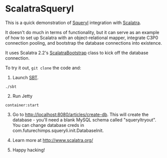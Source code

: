 ScalatraSqueryl
===============

This is a quick demonstration of [Squeryl](http://squeryl.org) integration with [Scalatra](http://scalatra.org). 

It doesn't do much in terms of functionality, but it can serve as an example of how to set up Scalatra with an object-relational mapper, integrate C3P0 connection pooling, and bootstrap the database connections into existence. 

It uses Scalatra 2.2's [ScalatraBootstrap](http://scalatra.org/2.2/guides/deployment/configuration.html) class to kick off the database connection.

To try it out, `git clone` the code and:

1. Launch [SBT](http://www.scala-sbt.org/).

```
./sbt
```

2. Run Jetty

```
container:start
```

3. Go to [http://localhost:8080/articles/create-db](http://localhost:8080/articles/create-db). This will create the database - you'll need a blank MySQL schema called "squeryltryout". You can change database creds in com.futurechimps.squeryli.init.DatabaseInit.

4. Learn more at http://www.scalatra.org/

5. Happy hacking!
